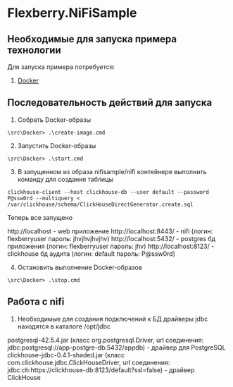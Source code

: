 # Flexberry.NiFiSample

## Необходимые для запуска примера технологии
Для запуска примера потребуется:
1. [Docker](https://docs.docker.com/desktop/install/windows-install/)

## Последовательность действий для запуска

1. Собрать Docker-образы
```
\src\Docker> .\create-image.cmd
```

2. Запустить Docker-образы
```
\src\Docker> .\start.cmd
```

3. В запущенном из образа nifisample/nifi контейнере выполнить команду для создания таблицы
```
clickhouse-client --host clickhouse-db --user default --password P@ssw0rd --multiquery < /var/clickhouse/schema/ClickHouseDirectGenerator.create.sql
```

Теперь все запущено

http://localhost - web приложение
http://localhost:8443/ - nifi (логин: flexberryuser пароль: jhvjhvjhvjhv)
http://localhost:5432/ - postgres бд приложения (логин: flexberryuser пароль: jhv)
http://localhost:8123/ - clickhouse бд аудита (логин: default пароль: P@ssw0rd)

4. Остановить выполнение Docker-образов
```
\src\Docker> .\stop.cmd
```

## Работа с nifi

1. Необходимые для создания подключений к БД драйверы jdbc находятся в каталоге /opt/jdbc

postgresql-42.5.4.jar (класс org.postgresql.Driver, url соединения: jdbc:postgresql://app-postgre-db:5432/appdb) - драйвер для PostgreSQL
clickhouse-jdbc-0.4.1-shaded.jar (класс com.clickhouse.jdbc.ClickHouseDriver, url соединения: jdbc:ch:https://clickhouse-db:8123/default?ssl=false) - драйвер ClickHouse
